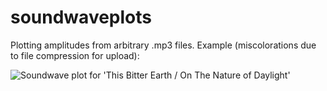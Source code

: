 # soundwaveplots
Plotting amplitudes from arbitrary .mp3 files. Example (miscolorations due to file compression for upload):

![Soundwave plot for 'This Bitter Earth / On The Nature of Daylight']((https://raw.githubusercontent.com/rmitsch/soundwaveplots/master/example.jpg))